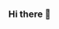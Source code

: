 ### Hi there 👋

<!--
**skpanigrahy/skpanigrahy** is a ✨ _special_ ✨ repository because its `README.md` (this file) appears on your GitHub profile.

🔭 Senior Associate at JPMC || Kubernetes || Cloud Computing || AI/ML || Enthusiast to ... As a Code Pattern

-->
